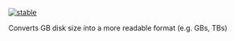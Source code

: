 [![stable](http://badges.github.io/stability-badges/dist/stable.svg)](http://github.com/badges/stability-badges)

Converts GB disk size into a more readable format (e.g. GBs, TBs)